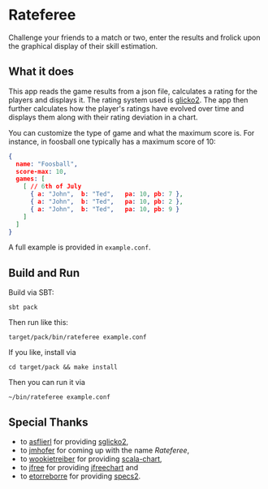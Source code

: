 # Rateferee

Challenge your friends to a match or two, enter the results and frolick upon the graphical display of their skill estimation.

## What it does

This app reads the game results from a json file, calculates a rating for the players and displays it.
The rating system used is [glicko2](https://en.wikipedia.org/wiki/Glicko_rating_system).
The app then further calculates how the player's ratings have evolved over time and displays them along with their rating deviation in a chart.

You can customize the type of game and what the maximum score is.
For instance, in foosball one typically has a maximum score of 10:

```json
{
  name: "Foosball",
  score-max: 10,
  games: [
    [ // 6th of July
      { a: "John",  b: "Ted",   pa: 10, pb: 7 },
      { a: "John",  b: "Ted",   pa: 10, pb: 2 },
      { a: "John",  b: "Ted",   pa: 10, pb: 9 }
    ]
  ]
}
```

A full example is provided in `example.conf`.

## Build and Run

Build via SBT:

`sbt pack`

Then run like this:

`target/pack/bin/rateferee example.conf`

If you like, install via

`cd target/pack && make install`

Then you can run it via

`~/bin/rateferee example.conf`

## Special Thanks

- to [asflierl](https://github.com/asflierl) for providing [sglicko2](https://github.com/asflierl/sglicko2),
- to [jmhofer](https://github.com/jmhofer) for coming up with the name *Rateferee*,
- to [wookietreiber](https://github.com/wookietreiber) for providing [scala-chart](https://github.com/wookietreiber/scala-chart),
- to [jfree](https://github.com/jfree) for providing [jfreechart](https://github.com/jfree/jfreechart) and
- to [etorreborre](https://github.com/etorreborre) for providing [specs2](https://github.com/etorreborre/specs2).